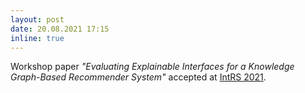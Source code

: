 ```yaml
---
layout: post
date: 20.08.2021 17:15
inline: true
---
```


Workshop paper *"Evaluating Explainable Interfaces for a Knowledge Graph-Based Recommender System"* accepted at [IntRS 2021](https://intrs2021.wordpress.com/).